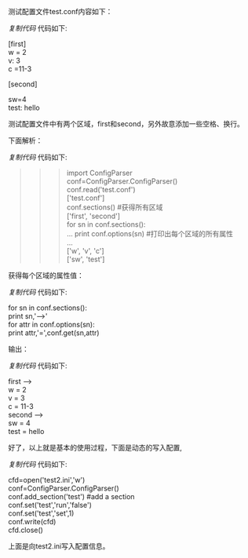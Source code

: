 测试配置文件test.conf内容如下：

_复制代码_ 代码如下:

  
[first]  
w = 2  
v: 3  
c =11-3

[second]

sw=4  
test: hello  

测试配置文件中有两个区域，first和second，另外故意添加一些空格、换行。

下面解析：

_复制代码_ 代码如下:

  
>>> import ConfigParser  
>>> conf=ConfigParser.ConfigParser()  
>>> conf.read('test.conf')  
['test.conf']  
>>> conf.sections() #获得所有区域  
['first', 'second']  
>>> for sn in conf.sections():  
... print conf.options(sn) #打印出每个区域的所有属性  
...  
['w', 'v', 'c']  
['sw', 'test']  

获得每个区域的属性值：

_复制代码_ 代码如下:

  
for sn in conf.sections():  
print sn,'-->'  
for attr in conf.options(sn):  
print attr,'=',conf.get(sn,attr)  

输出：

_复制代码_ 代码如下:

  
first -->  
w = 2  
v = 3  
c = 11-3  
second -->  
sw = 4  
test = hello  

好了，以上就是基本的使用过程，下面是动态的写入配置,

_复制代码_ 代码如下:

  
cfd=open('test2.ini','w')  
conf=ConfigParser.ConfigParser()  
conf.add_section('test') #add a section  
conf.set('test','run','false')  
conf.set('test','set',1)  
conf.write(cfd)  
cfd.close()  

上面是向test2.ini写入配置信息。

